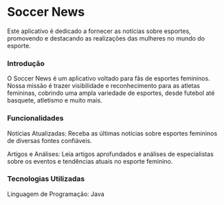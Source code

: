 # Soccer News

Este aplicativo é dedicado a fornecer as notícias sobre esportes, promovendo e destacando as realizações das mulheres no mundo do esporte.

### Introdução
O Soccer News é um aplicativo voltado para fãs de esportes femininos. Nossa missão é trazer visibilidade e reconhecimento para as atletas femininas, cobrindo uma ampla variedade de esportes, desde futebol até basquete, atletismo e muito mais.

### Funcionalidades
Notícias Atualizadas: Receba as últimas notícias sobre esportes femininos de diversas fontes confiáveis.

Artigos e Análises: Leia artigos aprofundados e análises de especialistas sobre os eventos e tendências atuais no esporte feminino.

### Tecnologias Utilizadas
Linguagem de Programação: Java
